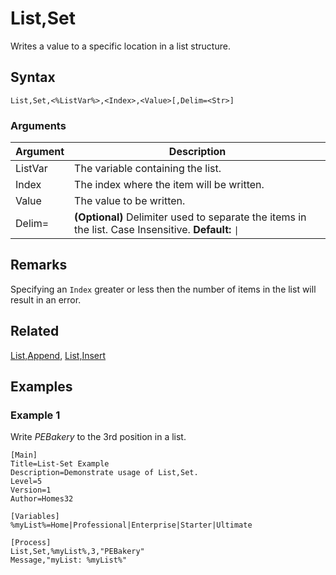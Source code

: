 # List,Set

Writes a value to a specific location in a list structure.

## Syntax

```pebakery
List,Set,<%ListVar%>,<Index>,<Value>[,Delim=<Str>]
```

### Arguments

| Argument | Description |
| --- | --- |
| ListVar | The variable containing the list. |
| Index | The index where the item will be written. |
| Value | The value to be written. |
| Delim= | **(Optional)** Delimiter used to separate the items in the list. Case Insensitive. **Default:** `\|` |

## Remarks

Specifying an `Index` greater or less then the number of items in the list will result in an error.

## Related

[List,Append](./Append.md), [List,Insert](./Insert.md)

## Examples

### Example 1

Write _PEBakery_ to the 3rd position in a list.

```pebakery
[Main]
Title=List-Set Example
Description=Demonstrate usage of List,Set.
Level=5
Version=1
Author=Homes32

[Variables]
%myList%=Home|Professional|Enterprise|Starter|Ultimate

[Process]
List,Set,%myList%,3,"PEBakery"
Message,"myList: %myList%"
```
